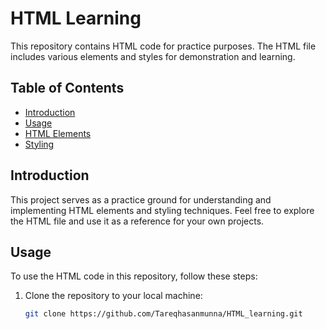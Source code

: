# HTML Learning

This repository contains HTML code for practice purposes. The HTML file includes various elements and styles for demonstration and learning.

## Table of Contents

- [Introduction](#introduction)
- [Usage](#usage)
- [HTML Elements](#html-elements)
- [Styling](#styling)

## Introduction

This project serves as a practice ground for understanding and implementing HTML elements and styling techniques. Feel free to explore the HTML file and use it as a reference for your own projects.

## Usage

To use the HTML code in this repository, follow these steps:

1. Clone the repository to your local machine:

   ```bash
   git clone https://github.com/Tareqhasanmunna/HTML_learning.git
   
